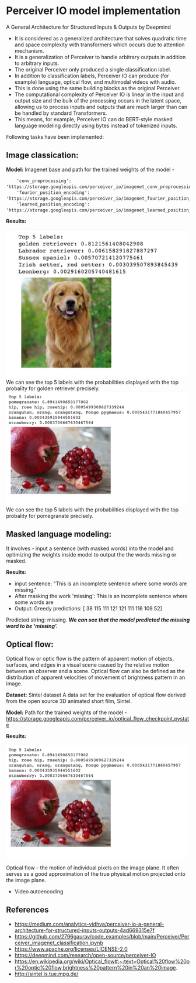 # Perceiver IO model implementation

A General Architecture for Structured Inputs & Outputs by Deepmind

* It is considered as a generalized architecture that solves quadratic time and space complexity with transformers which occurs due to attention mechanism.
* It is a generalization of Perceiver to handle arbitrary outputs in addition to arbitrary inputs. 
* The original Perceiver only produced a single classification label. 
* In addition to classification labels, Perceiver IO can produce (for example) language, optical flow, and multimodal videos with audio. 
* This is done using the same building blocks as the original Perceiver. 
* The computational complexity of Perceiver IO is linear in the input and output size and the bulk of the processing occurs in the latent space, allowing us to process inputs and outputs that are much larger than can be handled by standard Transformers. 
* This means, for example, Perceiver IO can do BERT-style masked language modeling directly using bytes instead of tokenized inputs.

Following tasks have been implemented:

## **Image classication:**

**Model:** Imagenet base and path for the trained weights of the model -

```CHECKPOINT_URLS = {
    'conv_preprocessing': 'https://storage.googleapis.com/perceiver_io/imagenet_conv_preprocessing.pystate',
    'fourier_position_encoding': 'https://storage.googleapis.com/perceiver_io/imagenet_fourier_position_encoding.pystate',
    'learned_position_encoding': 'https://storage.googleapis.com/perceiver_io/imagenet_learned_position_encoding.pystate'}
```

**Results:**

<img src="https://github.com/arpithagurumurthy/CMPE297_SpecialTopics/blob/main/Assignment2_Perceiver/Part2_PerceiverIO/golden_retriever.png" width = 500>
We can see the top 5 labels with the probabilities displayed with the top probality for golden retriever precisely.

<img src="https://github.com/arpithagurumurthy/CMPE297_SpecialTopics/blob/main/Assignment2_Perceiver/Part2_PerceiverIO/pomegranate.png" width = 500>
We can see the top 5 labels with the probabilities displayed with the top probality for pomegranate precisely.


## **Masked language modeling:**

It involves - input a sentence (with masked words) into the model and optimizing the weights inside model to output the the words missing or masked.

**Results:**

* input sentence: "This is an incomplete sentence where some words are missing."
* After masking the work 'missing': This is an incomplete sentence where some words are
* Output:
Greedy predictions:
[ 38 115 111 121 121 111 116 109  52]

Predicted string:
 missing.
***We can see that the model predicted the missing word to be 'missing'.***


## Optical flow:

Optical flow or optic flow is the pattern of apparent motion of objects, surfaces, and edges in a visual scene caused by the relative motion between an observer and a scene. Optical flow can also be defined as the distribution of apparent velocities of movement of brightness pattern in an image.

**Dataset:** Sintel dataset
A data set for the evaluation of optical flow derived from the open source 3D animated short film, Sintel.

**Model:** Path for the trained weights of the model -
https://storage.googleapis.com/perceiver_io/optical_flow_checkpoint.pystate

**Results:**

<img src="https://github.com/arpithagurumurthy/CMPE297_SpecialTopics/blob/main/Assignment2_Perceiver/Part2_PerceiverIO/pomegranate.png" width = 500>

Optical flow - the motion of individual pixels on the image plane. It often serves as a good approximation of the true physical motion projected onto the image plane.


* Video autoencoding

## **References**
* https://medium.com/analytics-vidhya/perceiver-io-a-general-architecture-for-structured-inputs-outputs-4ad669315e7f
* https://github.com/2796gaurav/code_examples/blob/main/Perceiver/Perceiver_imagenet_classification.ipynb
* https://www.apache.org/licenses/LICENSE-2.0
* https://deepmind.com/research/open-source/perceiver-IO
* https://en.wikipedia.org/wiki/Optical_flow#:~:text=Optical%20flow%20or%20optic%20flow,brightness%20pattern%20in%20an%20image.
* http://sintel.is.tue.mpg.de/


